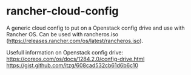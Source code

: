 # rancher-cloud-config
A generic cloud config to put on a Openstack config drive and use with Rancher OS. Can be used with rancheros.iso (https://releases.rancher.com/os/latest/rancheros.iso).

Usefull information on Openstack config drive:
https://coreos.com/os/docs/1284.2.0/config-drive.html
https://gist.github.com/itzg/608cad532cb61d6b6c10

